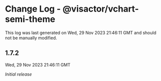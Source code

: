 # Change Log - @visactor/vchart-semi-theme

This log was last generated on Wed, 29 Nov 2023 21:46:11 GMT and should not be manually modified.

## 1.7.2
Wed, 29 Nov 2023 21:46:11 GMT

_Initial release_

